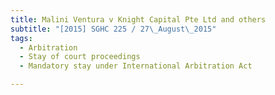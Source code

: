 ```yaml
---
title: Malini Ventura v Knight Capital Pte Ltd and others 
subtitle: "[2015] SGHC 225 / 27\_August\_2015"
tags:
  - Arbitration
  - Stay of court proceedings
  - Mandatory stay under International Arbitration Act

---
```


